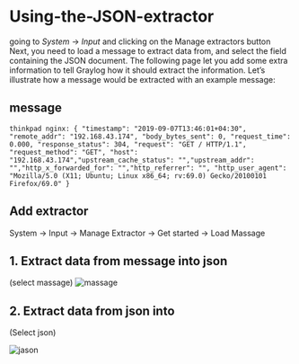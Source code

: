 # Using-the-JSON-extractor
going to *System* -> *Input* and clicking on the Manage extractors button
Next, you need to load a message to extract data from, and select the field containing the JSON document.
The following page let you add some extra information to tell Graylog how it should extract the information. Let’s illustrate how a message would be extracted with an example message:
## message
```
thinkpad nginx: { "timestamp": "2019-09-07T13:46:01+04:30", "remote_addr": "192.168.43.174", "body_bytes_sent": 0, "request_time": 0.000, "response_status": 304, "request": "GET / HTTP/1.1", "request_method": "GET", "host": "192.168.43.174","upstream_cache_status": "","upstream_addr": "","http_x_forwarded_for": "","http_referrer": "", "http_user_agent": "Mozilla/5.0 (X11; Ubuntu; Linux x86_64; rv:69.0) Gecko/20100101 Firefox/69.0" }
```
## Add extractor

System -> Input -> Manage Extractor -> Get started -> Load Massage 
## 1. Extract data from message into json
(select massage)
![massage](https://user-images.githubusercontent.com/36330171/64477089-a25b8e00-d1ac-11e9-9c6e-e1fc12b99e99.jpg)
## 2. Extract data from json into
(Select json)

![jason](https://user-images.githubusercontent.com/36330171/64478138-1d2aa600-d1b9-11e9-82a4-4a07c15c27dc.jpg)

